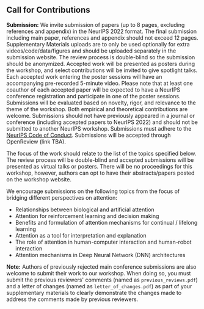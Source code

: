 ## Call for Contributions

**Submission:** We invite submission of papers (up to 8 pages, excluding references and appendix) in the NeurIPS 2022 format. The final submission including main paper, references and appendix should not exceed 12 pages. Supplementary Materials uploads are to only be used optionally for extra videos/code/data/figures and should be uploaded separately in the submission website. The review process is double-blind so the submission should be anonymized. Accepted work will be presented as posters during the workshop, and select contributions will be invited to give spotlight talks. Each accepted work entering the poster sessions will have an accompanying pre-recorded 5-minute video. Please note that at least one coauthor of each accepted paper will be expected to have a NeurIPS conference registration and participate in one of the poster sessions.  Submissions will be evaluated based on novelty, rigor, and relevance to the theme of the workshop. Both empirical and theoretical contributions are welcome. Submissions should not have previously appeared in a journal or conference (including accepted papers to NeurIPS 2022) and should not be submitted to another NeurIPS workshop. Submissions must adhere to the [NeurIPS Code of Conduct](https://neurips.cc/public/CodeOfConduct). Submissions will be accepted through OpenReview (link TBA).

The focus of the work should relate to the list of the topics specified below. The review process will be double-blind and accepted submissions will be presented as virtual talks or posters. There will be no proceedings for this workshop, however, authors can opt to have their abstracts/papers posted on the workshop website.

We encourage submissions on the following topics from the focus of bridging different perspectives on attention:
- Relationships between biological and artificial attention
- Attention for reinforcement learning and decision making
- Benefits and formulation of attention mechanisms for continual / lifelong learning
- Attention as a tool for interpretation and explanation
- The role of attention in human-computer interaction and human-robot interaction
- Attention mechanisms in Deep Neural Network (DNN) architectures

**Note:** Authors of previously rejected main conference submissions are also welcome to submit their work to our workshop. When doing so, you must submit the previous reviewers' comments (named as `previous_reviews.pdf`) and a letter of changes (named as `letter_of_changes.pdf`) as part of your supplementary materials to clearly demonstrate the changes made to address the comments made by previous reviewers.
